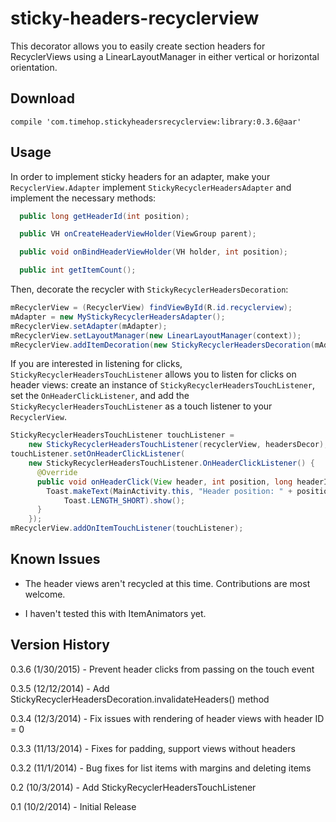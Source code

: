sticky-headers-recyclerview
===========================

This decorator allows you to easily create section headers for RecyclerViews using a
LinearLayoutManager in either vertical or horizontal orientation.

Download
--------

    compile 'com.timehop.stickyheadersrecyclerview:library:0.3.6@aar'

Usage
-----

In order to implement sticky headers for an adapter, make your `RecyclerView.Adapter` implement `StickyRecyclerHeadersAdapter` and implement the necessary methods:

```java
  public long getHeaderId(int position);

  public VH onCreateHeaderViewHolder(ViewGroup parent);

  public void onBindHeaderViewHolder(VH holder, int position);

  public int getItemCount();
```

Then, decorate the recycler with `StickyRecyclerHeadersDecoration`:
```java
mRecyclerView = (RecyclerView) findViewById(R.id.recyclerview);
mAdapter = new MyStickyRecyclerHeadersAdapter();
mRecyclerView.setAdapter(mAdapter);
mRecyclerView.setLayoutManager(new LinearLayoutManager(context));
mRecyclerView.addItemDecoration(new StickyRecyclerHeadersDecoration(mAdapter));
```

If you are interested in listening for clicks, `StickyRecyclerHeadersTouchListener` allows you to listen for clicks on header views: create an instance of `StickyRecyclerHeadersTouchListener`, set the `OnHeaderClickListener`,
and add the `StickyRecyclerHeadersTouchListener` as a touch listener to your `RecyclerView`.

```java
StickyRecyclerHeadersTouchListener touchListener =
    new StickyRecyclerHeadersTouchListener(recyclerView, headersDecor);
touchListener.setOnHeaderClickListener(
    new StickyRecyclerHeadersTouchListener.OnHeaderClickListener() {
      @Override
      public void onHeaderClick(View header, int position, long headerId) {
        Toast.makeText(MainActivity.this, "Header position: " + position + ", id: " + headerId,
            Toast.LENGTH_SHORT).show();
      }
    });
mRecyclerView.addOnItemTouchListener(touchListener);
```

Known Issues
------------

* The header views aren't recycled at this time.  Contributions are most welcome.

* I haven't tested this with ItemAnimators yet.

Version History
---------------
0.3.6 (1/30/2015) - Prevent header clicks from passing on the touch event

0.3.5 (12/12/2014) - Add StickyRecyclerHeadersDecoration.invalidateHeaders() method

0.3.4 (12/3/2014) - Fix issues with rendering of header views with header ID = 0

0.3.3 (11/13/2014) - Fixes for padding, support views without headers

0.3.2 (11/1/2014) - Bug fixes for list items with margins and deleting items

0.2 (10/3/2014) - Add StickyRecyclerHeadersTouchListener

0.1 (10/2/2014) - Initial Release
